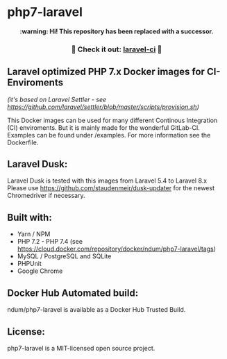 # php7-laravel

<p align="center">
<strong>:warning: Hi! This repository has been replaced with a successor.</strong>
</br>
<h3 align="center">
 🎉 Check it out: <a href="https://github.com/ndum/laravel-ci" target="_blank" title="laravel-ci GitHub Repository">laravel-ci</a> 🎉
</h3>
</p>

## Laravel optimized PHP 7.x Docker images for CI-Enviroments

*(it's based on Laravel Settler - see https://github.com/laravel/settler/blob/master/scripts/provision.sh)*

This Docker images can be used for many different Continous Integration (CI) enviroments. 
But it is mainly made for the wonderful GitLab-CI. Examples can be found under /examples. For more information see the Dockerfile.

## Laravel Dusk:
Laravel Dusk is tested with this images from Laravel 5.4 to Laravel 8.x Please use https://github.com/staudenmeir/dusk-updater for the newest Chromedriver if necessary.

## Built with:
* Yarn / NPM
* PHP 7.2 - PHP 7.4 (see https://cloud.docker.com/repository/docker/ndum/php7-laravel/tags)
* MySQL / PostgreSQL and SQLite
* PHPUnit
* Google Chrome

## Docker Hub Automated build:
ndum/php7-laravel is available as a Docker Hub Trusted Build.

## License:
php7-laravel is a MIT-licensed open source project.
